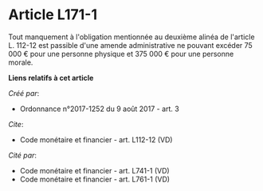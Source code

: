 # Article L171-1

Tout manquement à l'obligation mentionnée au deuxième alinéa de l'article L. 112-12 est passible d'une amende administrative
ne pouvant excéder 75 000 € pour une personne physique et 375 000 € pour une personne morale.

**Liens relatifs à cet article**

_Créé par_:

  - Ordonnance n°2017-1252 du 9 août 2017 - art. 3

_Cite_:

  - Code monétaire et financier - art. L112-12 (VD)

_Cité par_:

  - Code monétaire et financier - art. L741-1 (VD)
  - Code monétaire et financier - art. L761-1 (VD)
